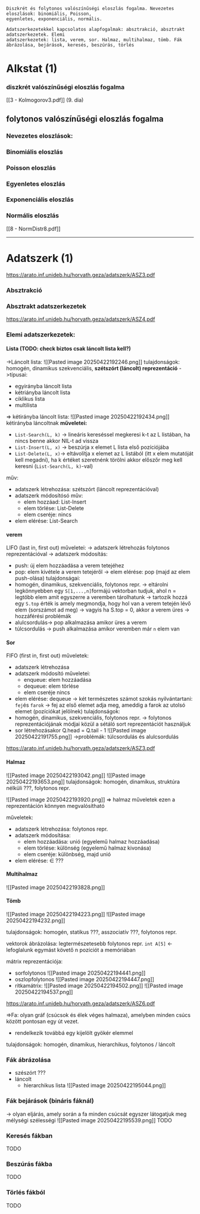 ```
Diszkrét és folytonos valószínűségi eloszlás fogalma. Nevezetes eloszlások: binomiális, Poisson,
egyenletes, exponenciális, normális.

Adatszerkezetekkel kapcsolatos alapfogalmak: absztrakció, absztrakt adatszerkezetek. Elemi
adatszerkezetek: lista, verem, sor. Halmaz, multihalmaz, tömb. Fák ábrázolása, bejárások, keresés, beszúrás, törlés
```

# Alkstat (1)

### diszkrét valószínűségi eloszlás fogalma
[[3 - Kolmogorov3.pdf]]
(9. dia)
## folytonos valószínűségi eloszlás fogalma

### Nevezetes eloszlások:

### Binomiális eloszlás

### Poisson eloszlás

### Egyenletes eloszlás


### Exponenciális eloszlás


### Normális eloszlás
[[8 - NormDistr8.pdf]]

---------------------------------------------------------------
# Adatszerk (1)

https://arato.inf.unideb.hu/horvath.geza/adatszerk/ASZ3.pdf
### Absztrakció

### Absztrakt adatszerkezetek

https://arato.inf.unideb.hu/horvath.geza/adatszerk/ASZ4.pdf
### Elemi adatszerkezetek:
#### Lista (TODO: check biztos csak láncolt lista kell?) 
->Láncolt lista: 
![[Pasted image 20250422192246.png]]
tulajdonságok: homogén, dinamikus szekvenciális, **szétszórt (láncolt) reprezentáció**
->típusai:
- egyirányba láncolt lista
- kétriányba láncolt lista
- ciklikus lista
- multilista

=> kétirányba láncolt lista:
![[Pasted image 20250422192434.png]]
kétirányba láncoltnak **műveletei:**
- `List-Search(L, k)` -> lineáris kereséssel megkeresi k-t az L listában, ha nincs benne akkor NIL-t ad vissza
- `List-Insert(L, x)` -> beszúrja x elemet L lista első pozíciójába
- `List-Delete(L, x)`-> eltávolítja x elemet az L listából (itt x elem mutatóját kell megadni), ha k értéket szeretnénk törölni akkor előszőr meg kell keresni (`List-Search(L, k)`-val)

műv:
- adatszerk létrehozása: szétszórt (láncolt reprezentációval)
- adatszerk módosítósó műv:
	- elem hozzáad: List-Insert
	- elem törlése: List-Delete
	- elem cseréje: nincs
- elem elérése: List-Search
#### verem
LIFO (last in, first out)
műveletei:
-> adatszerk létrehozás folytonos reprezentációval
-> adatszerk módosítás:
- push: új elem hozzáadása a verem tetejéhez
- pop: elem kivétele a verem tetejéről
-> elem elérése: pop (majd az elem push-olása)
tulajdonságai:
- homogén, dinamikus, szekvenciális, folytonos repr.
-> eltárolni legkönnyebben egy `S[1,...,n]`formájú vektorban tudjuk, ahol n = legtöbb elem amit egyszerre a veremben tárolhatunk
-> tartozik hozzá egy `S.top` érték is amely megmondja, hogy hol van a verem tetején lévő elem (sorszámot ad meg) -> vagyis ha S.top = 0, akkor a verem üres
-> hozzáférési problémák
- alulcsordulás-> pop alkalmazása amikor üres a verem
- túlcsordulás -> push alkalmazása amikor veremben már `n` elem van
#### Sor
FIFO (first in, first out)
műveletek:
- adatszerk létrehozása
- adatszerk módosító műveletei:
	- enqueue: elem hozzáadása
	- dequeue: elem törlése
	- elem cseréje nincs
- elem elérése: dequeue
-> két természetes számot szokás nyilvántartani: `fej`és `farok` -> fej az első elemet adja meg, ameddig a farok az utolsó elemet (pozíciókat jelölnek)
tulajdonságok:
- homogén, dinamikus, szekvenciális, folytonos repr.
-> folytonos reprezentációjának módjai közül a sétáló sort reprezentációt használjuk
- sor létrehozásakor Q.head = Q.tail - 1
![[Pasted image 20250422191755.png]]
->problémák: túlcsordulás és alulcsordulás

https://arato.inf.unideb.hu/horvath.geza/adatszerk/ASZ3.pdf
#### Halmaz
![[Pasted image 20250422193042.png]]
![[Pasted image 20250422193653.png]]
tulajdonságok: homogén, dinamikus, struktúra nélküli ???, folytonos repr.

![[Pasted image 20250422193920.png]]
=> halmaz műveletek ezen a reprezentáción könnyen megvalósítható

műveletek:
- adatszerk létrehozása: folytonos repr.
- adatszerk módosítása:
	- elem hozzáadása: unió (egyelemű halmaz hozzáadása)
	- elem törlése: különség (egyelemű halmaz kivonása)
	- elem cseréje: különbség, majd unió
- elem elérése: ∈    ???

#### Multihalmaz
![[Pasted image 20250422193828.png]]

#### Tömb
![[Pasted image 20250422194223.png]]
![[Pasted image 20250422194232.png]]

tulajdonságok: homogén, statikus ???, asszociatív ???, folytonos repr.

vektorok ábrázolása: legtermészetesebb folytonos repr.
`int A[5]` <- lefoglalunk egymást követő n pozíciót a memóriában

mátrix reprezentációja:
- sorfolytonos
![[Pasted image 20250422194441.png]]
- oszlopfolytonos
 ![[Pasted image 20250422194447.png]]
- ritkamátrix:
![[Pasted image 20250422194502.png]]
![[Pasted image 20250422194537.png]]

https://arato.inf.unideb.hu/horvath.geza/adatszerk/ASZ6.pdf

=>Fa: olyan gráf (csúcsok és élek véges halmaza), amelyben minden csúcs között pontosan egy út vezet.
- rendelkezik továbbá egy kijelölt gyökér elemmel

tulajdonságok: homogén, dinamikus, hierarchikus, folytonos / láncolt

### Fák ábrázolása
- szészórt ???
- láncolt
	- hierarchikus lista
 ![[Pasted image 20250422195044.png]]

### Fák bejárások (bináris fáknál)
-> olyan eljárás, amely során a fa minden csúcsát egyszer látogatjuk meg
mélységi
szélességi
![[Pasted image 20250422195539.png]]
TODO

### Keresés fákban
TODO

### Beszúrás fákba
TODO

### Törlés fákból
TODO